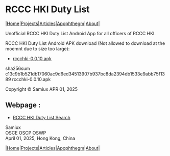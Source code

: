 # RCCC HKI Duty List 

|[Home](/README.md)|[Projects](/projects.md)|[Articles](/articles.md)|[Apophthegm](/apophthegm.md)|[About](/about.md)|

Unofficial RCCC HKI Duty List Android App for all officers of RCCC HKI.

RCCC HKI Duty List Android APK download (Not allowed to download at the moemnt due to size too large):  

- [rccchki-0.0.10.apk](https://cybersecurity-ninjas.com/.dl/rccchki-0.0.10.apk)    

sha256sum c13c9b1b521db17060ac9d6ed34513907b937bc8da2394db1533e9abb75f1389  rccchki-0.0.10.apk    

Copyright © Samiux APR 01, 2025    

## Webpage :    

- [RCCC HKI Duty List Search](/rccc-hki-duty-list.html)    

Samiux    
OSCE  OSCP  OSWP    
April 01, 2025, Hong Kong, China    

|[Home](/README.md)|[Projects](/projects.md)|[Articles](/articles.md)|[Apophthegm](/apophthegm.md)|[About](/about.md)|
